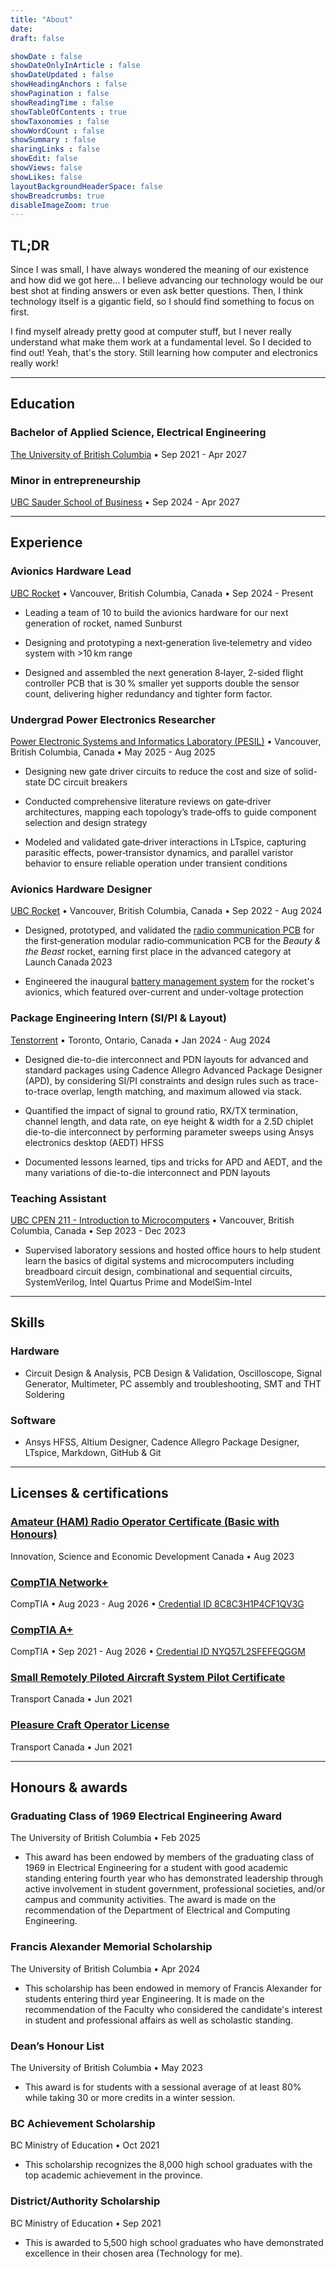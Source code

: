 ```yaml
---
title: "About"
date: 
draft: false

showDate : false
showDateOnlyInArticle : false
showDateUpdated : false
showHeadingAnchors : false
showPagination : false
showReadingTime : false
showTableOfContents : true
showTaxonomies : false 
showWordCount : false
showSummary : false
sharingLinks : false
showEdit: false
showViews: false
showLikes: false
layoutBackgroundHeaderSpace: false
showBreadcrumbs: true
disableImageZoom: true
---
```


## TL;DR
Since I was small, I have always wondered the meaning of our existence and how did we got here… I believe advancing our technology would be our best shot at finding answers or even ask better questions. Then, I think technology itself is a gigantic field, so I should find something to focus on first. 

I find myself already pretty good at computer stuff, but I never really understand what make them work at a fundamental level. So I decided to find out! Yeah, that's the story. Still learning how computer and electronics really work!

***

## Education
### Bachelor of Applied Science, Electrical Engineering 
[The University of British Columbia](https://www.ubc.ca/)  • Sep 2021 - Apr 2027

### Minor in entrepreneurship 
[UBC Sauder School of Business](https://www.sauder.ubc.ca/) • Sep 2024 - Apr 2027

***

## Experience

### Avionics Hardware Lead
[UBC Rocket](https://www.ubcrocket.com/) • Vancouver, British Columbia, Canada • Sep 2024 - Present

- Leading a team of 10 to build the avionics hardware for our next generation of rocket, named Sunburst

- Designing and prototyping a next‑generation live‑telemetry and video system with >10 km range

- Designed and assembled the next generation 8‑layer, 2-sided flight controller PCB that is 30 % smaller yet supports double the sensor count, delivering higher redundancy and tighter form factor.

### Undergrad Power Electronics Researcher
[Power Electronic Systems and Informatics Laboratory (PESIL)](https://ece.ubc.ca/) • Vancouver, British Columbia, Canada • May 2025 - Aug 2025

- Designing new gate driver circuits to reduce the cost and size of solid-state DC circuit breakers

- Conducted comprehensive literature reviews on gate‑driver architectures, mapping each topology’s trade‑offs to guide component selection and design strategy

- Modeled and validated gate‑driver interactions in LTspice, capturing parasitic effects, power‑transistor dynamics, and parallel varistor behavior to ensure reliable operation under transient conditions

### Avionics Hardware Designer
[UBC Rocket](https://www.ubcrocket.com/) • Vancouver, British Columbia, Canada • Sep 2022 - Aug 2024

- Designed, prototyped, and validated the [radio communication PCB](/projects/Radio-PCB) for the first‑generation modular radio‑communication PCB for the *Beauty & the Beast* rocket, earning first place in the advanced category at Launch Canada 2023

- Engineered the inaugural [battery management system](/projects/bhs) for the rocket's avionics, which featured over-current and under-voltage protection

### Package Engineering Intern (SI/PI & Layout)
[Tenstorrent](https://tenstorrent.com/) • Toronto, Ontario, Canada • Jan 2024 - Aug 2024

- Designed die-to-die interconnect and PDN layouts for advanced and standard packages using Cadence Allegro Advanced Package Designer (APD), by considering SI/PI constraints and design rules such as trace-to-trace overlap, length matching, and maximum allowed via stack.

- Quantified the impact of signal to ground ratio, RX/TX termination, channel length, and data rate, on eye height & width for a 2.5D chiplet die-to-die interconnect by performing parameter sweeps using Ansys electronics desktop (AEDT) HFSS

- Documented lessons learned, tips and tricks for APD and AEDT, and the many variations of die-to-die interconnect and PDN layouts

### Teaching Assistant
[UBC CPEN 211 - Introduction to Microcomputers](https://ece.ubc.ca/courses/cpen-211/) • Vancouver, British Columbia, Canada • Sep 2023 - Dec 2023

- Supervised laboratory sessions and hosted office hours to help student learn the basics of digital systems and microcomputers including breadboard circuit design, combinational and sequential circuits, SystemVerilog, Intel Quartus Prime and ModelSim-Intel

***

## Skills

### Hardware
- Circuit Design & Analysis, PCB Design & Validation, Oscilloscope, Signal Generator, Multimeter, PC assembly and troubleshooting, SMT and THT Soldering

### Software
- Ansys HFSS, Altium Designer, Cadence Allegro Package Designer, LTspice, Markdown, GitHub & Git

***

## Licenses & certifications

### [Amateur (HAM) Radio Operator Certificate (Basic with Honours)](https://ised-isde.canada.ca/site/spectrum-management-telecommunications/en/spectrum-allocation/amateur-radio-service/amateur-certification-fact-sheet)
Innovation, Science and Economic Development Canada • Aug 2023

### [CompTIA Network+](https://www.comptia.org/certifications/network)
CompTIA • Aug 2023 - Aug 2026 • [Credential ID 8C8C3H1P4CF1QV3G](https://www.certmetrics.com/comptia/public/verification.aspx/)

### [CompTIA A+](https://www.comptia.org/certifications/A)
CompTIA • Sep 2021 - Aug 2026 • [Credential ID NYQ57L2SFEFEQGGM](https://www.certmetrics.com/comptia/public/verification.aspx/)

### [Small Remotely Piloted Aircraft System Pilot Certificate](https://tc.canada.ca/en/aviation/publications/knowledge-requirements-pilots-remotely-piloted-aircraft-systems-250-g-including-25-kg-operating-within-visual-line-sight-vlos-tp-15263)
Transport Canada • Jun 2021

### [Pleasure Craft Operator License](https://tc.canada.ca/en/marine-transportation/vessel-licensing-registration/licensing-pleasure-craft/apply-manage-pleasure-craft-licence-pcl/apply-manage-pleasure-craft-licence-pcl)
Transport Canada • Jun 2021

***

## Honours & awards

### Graduating Class of 1969 Electrical Engineering Award
The University of British Columbia • Feb 2025

- This award has been endowed by members of the graduating class of 1969 in Electrical Engineering for a student with good academic standing entering fourth year who has demonstrated leadership through active involvement in student government, professional societies, and/or campus and community activities. The award is made on the recommendation of the Department of Electrical and Computing Engineering.

### Francis Alexander Memorial Scholarship
The University of British Columbia • Apr 2024

- This scholarship has been endowed in memory of Francis Alexander for students entering third year Engineering. It is made on the recommendation of the Faculty who considered the candidate's interest in student and professional affairs as well as scholastic standing.

### Dean’s Honour List
The University of British Columbia • May 2023

- This award is for students with a sessional average of at least 80% while taking 30 or more credits in a winter session.

### BC Achievement Scholarship
BC Ministry of Education • Oct 2021

- This scholarship recognizes the 8,000 high school graduates with the top academic achievement in the province.

### District/Authority Scholarship
BC Ministry of Education • Sep 2021

- This is awarded to 5,500 high school graduates who have demonstrated excellence in their chosen area (Technology for me).